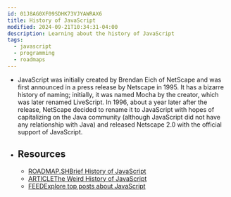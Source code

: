 ```yaml
---
id: 01J8AG0XF09SDHK73VJYAWRAX6
title: History of JavaScript
modified: 2024-09-21T10:34:31-04:00
description: Learning about the history of JavaScript
tags:
  - javascript
  - programming
  - roadmaps
---
```

- JavaScript was initially created by Brendan Eich of NetScape and was first announced in a press release by Netscape in 1995. It has a bizarre history of naming; initially, it was named Mocha by the creator, which was later renamed LiveScript. In 1996, about a year later after the release, NetScape decided to rename it to JavaScript with hopes of capitalizing on the Java community (although JavaScript did not have any relationship with Java) and released Netscape 2.0 with the official support of JavaScript.
- ## Resources
	- [ROADMAP.SHBrief History of JavaScript](https://roadmap.sh/guides/history-of-javascript)
	- [ARTICLEThe Weird History of JavaScript](https://dev.to/codediodeio/the-weird-history-of-javascript-2bnb)
	- [FEEDExplore top posts about JavaScript](https://app.daily.dev/tags/javascript?ref=roadmapsh)